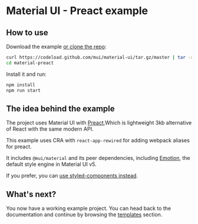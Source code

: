 # Material UI - Preact example

## How to use

Download the example [or clone the repo](https://github.com/mui/material-ui):

<!-- #default-branch-switch -->

```sh
curl https://codeload.github.com/mui/material-ui/tar.gz/master | tar -xz --strip=2  material-ui-master/examples/material-preact
cd material-preact
```

Install it and run:

```sh
npm install
npm run start
```

## The idea behind the example

The project uses Material UI with [Preact](https://github.com/developit/preact),Which is lightweight 3kb alternative of React with the same modern API.

This example uses CRA with `react-app-rewired` for adding webpack aliases for preact.

It includes `@mui/material` and its peer dependencies, including [Emotion](https://emotion.sh/docs/introduction), the default style engine in Material UI v5.

<!-- #default-branch-switch -->

If you prefer, you can [use styled-components instead](https://mui.com/material-ui/guides/interoperability/#styled-components).

## What's next?

<!-- #default-branch-switch -->

You now have a working example project.
You can head back to the documentation and continue by browsing the [templates](https://mui.com/material-ui/getting-started/templates/) section.
